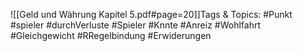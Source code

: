 
![[Geld und Währung Kapitel 5.pdf#page=20]]Tags & Topics:
   #Punkt
   #spieler
   #durchVerluste
   #Spieler
   #Knnte
   #Anreiz
   #Wohlfahrt
   #Gleichgewicht
   #RRegelbindung
   #Erwiderungen